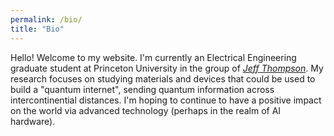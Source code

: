 ```yaml
---
permalink: /bio/
title: "Bio"
---
```


Hello! Welcome to my website. I'm currently an Electrical Engineering graduate student at Princeton University in the group of <cite><a href="https://sites.google.com/site/thompsonlabq/home">Jeff Thompson</a></cite>. My research focuses on studying materials and devices that could be used to build a "quantum internet", sending quantum information across intercontinential distances. I'm hoping to continue to have a positive impact on the world via advanced technology (perhaps in the realm of AI hardware).


